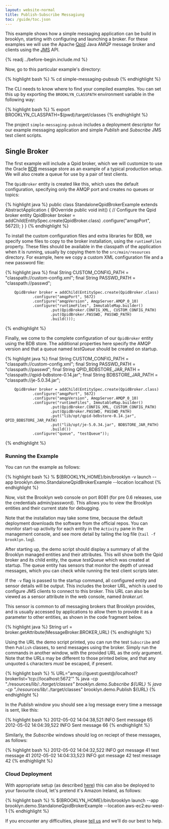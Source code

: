 ```yaml
---
layout: website-normal
title: Publish-Subscribe Messagiung
toc: /guide/toc.json
---
```


This example shows how a simple messaging application can be build
in brooklyn, starting with configuring and launching a broker. For
these examples we will use the Apache [Qpid](http://qpid.apache.org/)
Java AMQP message broker and clients using the
[JMS](http://docs.oracle.com/javaee/6/tutorial/doc/bnceh.html) API.

{% readj ../before-begin.include.md %}

Now, go to this particular example's directory:

{% highlight bash %}
% cd simple-messaging-pubsub
{% endhighlight %}

The CLI needs to know where to find your compiled examples. You can set this up by exporting
the ``BROOKLYN_CLASSPATH`` environment variable in the following way:

{% highlight bash %}
% export BROOKLYN_CLASSPATH=$(pwd)/target/classes
{% endhighlight %}

The project ``simple-messaging-pubsub`` includes a deployment
descriptor for our example messaging application and simple _Publish_
and _Subscribe_ JMS test client scripts.

## Single Broker

The first example will include a Qpid broker, which we will customize
to use the Oracle [BDB](http://www.oracle.com/technetwork/products/berkeleydb/overview/index.html)
message store as an example of a typical production setup. We will
also create a queue for use by a pair of test clients.

The ``QpidBroker`` entity is created like this, which uses the
default configuration, specifying only the AMQP port and creates
no queues or topics:

{% highlight java %}
public class StandaloneQpidBrokerExample extends AbstractApplication {
    @Override
    public void init() {
        // Configure the Qpid broker entity
    	QpidBroker broker = addChild(EntitySpec.create(QpidBroker.class)
    	        .configure("amqpPort", 5672));
    }
}
{% endhighlight %}

To install the custom configuration files and extra libraries for
BDB, we specify some files to copy to the broker installation, using
the ``runtimeFiles`` property. These files should be available in
the classpath of the application when it is running, usually by
copying them to the ``src/main/resources`` directory. For example,
here we copy a custom XML configuration file and a new password
file:

{% highlight java %}
        final String CUSTOM_CONFIG_PATH = "classpath://custom-config.xml";
        final String PASSWD_PATH = "classpath://passwd";

    	QpidBroker broker = addChild(EntitySpec.create(QpidBroker.class)
    	        .configure("amqpPort", 5672)
    	        .configure("amqpVersion", AmqpServer.AMQP_0_10)
    	        .configure("runtimeFiles", ImmutableMap.builder()
    	                .put(QpidBroker.CONFIG_XML, CUSTOM_CONFIG_PATH)
    	                .put(QpidBroker.PASSWD, PASSWD_PATH)
    	                .build()));
{% endhighlight %}

Finally, we come to the complete configuration of our ``QpidBroker``
entity using the BDB store. The additional properties here specify
the AMQP version and that a queue named _testQueue_ should be created
on startup.

{% highlight java %}
        final String CUSTOM_CONFIG_PATH = "classpath://custom-config.xml";
        final String PASSWD_PATH = "classpath://passwd";
        final String QPID_BDBSTORE_JAR_PATH = "classpath://qpid-bdbstore-0.14.jar";
        final String BDBSTORE_JAR_PATH = "classpath://je-5.0.34.jar";

    	QpidBroker broker = addChild(EntitySpec.create(QpidBroker.class)
    	        .configure("amqpPort", 5672)
    	        .configure("amqpVersion", AmqpServer.AMQP_0_10)
    	        .configure("runtimeFiles", ImmutableMap.builder()
    	                .put(QpidBroker.CONFIG_XML, CUSTOM_CONFIG_PATH)
    	                .put(QpidBroker.PASSWD, PASSWD_PATH)
    	                .put("lib/opt/qpid-bdbstore-0.14.jar", QPID_BDBSTORE_JAR_PATH)
    	                .put("lib/opt/je-5.0.34.jar", BDBSTORE_JAR_PATH)
    	                .build())
    	        .configure("queue", "testQueue"));
{% endhighlight %}


### Running the Example

You can run the example as follows:

{% highlight bash %}
% ${BROOKLYN_HOME}/bin/brooklyn -v launch --app brooklyn.demo.StandaloneQpidBrokerExample --location localhost
{% endhighlight %}

Now, visit the Brooklyn web console on port 8081 (for pre 0.6 releases,
use the credentials admin/password). This allows you to view the Brooklyn 
entities and their current state for debugging.

Note that the installation may take some time, because the default
deployment downloads the software from the official repos.  You can
monitor start-up activity for each entity in the ``Activity`` pane
in the management console, and see more detail by tailing the log
file (``tail -f brooklyn.log``).

After starting up, the demo script should display a summary of all
the Brooklyn managed entities and their attributes. This will show
both the Qpid broker and its child entity, the queue _testQueue_
which was created at startup. The queue entity has sensors that
monitor the depth of unread messages, which you can check while
running the test client scripts later.

If the ``-v`` flag is passed to the startup command, all configured
entity and sensor details will be output. This includes the broker URL,
which is used to configure JMS clients to connect to this broker.
This URL can also be viewed as a sensor attribute in the web console,
named _broker.url_.

This sensor is common to _all_ messaging brokers that Brooklyn
provides, and is usually accessed by applications to allow them to
provide it as a parameter to other entities, as shown in the code
fragment below.

{% highlight java %}
String url = broker.getAttribute(MessageBroker.BROKER_URL)
{% endhighlight %}

Using the URL the demo script printed, you can run the test ``Subscribe``
and then ``Publish`` classes, to send messages using the broker. Simply
run the commands in another window, with the provided URL as the
only argument. Note that the URLs may be different to those printed
below, and that any unquoted ``&`` characters *must* be escaped,
if present.

{% highlight bash %}
% URL="amqp://guest:guest@/localhost?brokerlist='tcp://localhost:5672'"
% java -cp "./resources/lib/*:./target/classes" brooklyn.demo.Subscribe ${URL}
% java -cp "./resources/lib/*:./target/classes" brooklyn.demo.Publish ${URL}
{% endhighlight %}

In the _Publish_ window you should see a log message every time a
message is sent, like this:

{% highlight bash %}
2012-05-02 14:04:38,521 INFO  Sent message 65
2012-05-02 14:04:39,522 INFO  Sent message 66
{% endhighlight %}

Similarly, the _Subscribe_ windows should log on reciept of these
messages, as follows:

{% highlight bash %}
2012-05-02 14:04:32,522 INFO  got message 41 test message 41
2012-05-02 14:04:33,523 INFO  got message 42 test message 42
{% endhighlight %}

### Cloud Deployment

With appropriate setup (as described
[here](/guide/use/guide/management/index.html#startup-config))
this can also be deployed to your favourite cloud, let's pretend
it's Amazon Ireland, as follows:

{% highlight bash %}
% ${BROOKLYN_HOME}/bin/brooklyn launch --app brooklyn.demo.StandaloneQpidBrokerExample --location aws-ec2:eu-west-1
{% endhighlight %}

If you encounter any difficulties, please
[tell us](/guide/meta/contact.html) and we'll do our best
to help.
